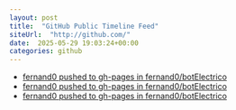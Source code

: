 ```yaml
---
layout: post
title:  "GitHub Public Timeline Feed"
siteUrl:  "http://github.com/"
date:  2025-05-29 19:03:24+00:00
categories: github
---
```

*  [fernand0 pushed to gh-pages in fernand0/botElectrico](https://github.com/fernand0/botElectrico/compare/77fdd96deb...88898725f2)
*  [fernand0 pushed to gh-pages in fernand0/botElectrico](https://github.com/fernand0/botElectrico/compare/9ea7d85dc9...5aca0fb9d5)
*  [fernand0 pushed to gh-pages in fernand0/botElectrico](https://github.com/fernand0/botElectrico/compare/dae209ec34...c2222c839e)
